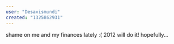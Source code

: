 ```yaml
---
user: "Desaxismundi"
created: "1325862931"
---
```


shame on me and my finances lately :(
2012 will do it! hopefully...
